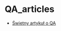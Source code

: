 # QA_articles
<ul>
   <li><a href="https://ciekawy-artykul.com">Świetny artykuł o QA</a></li>
</ul>
